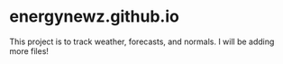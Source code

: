 # energynewz.github.io
This project is to track weather, forecasts, and normals. I will be adding more files!
